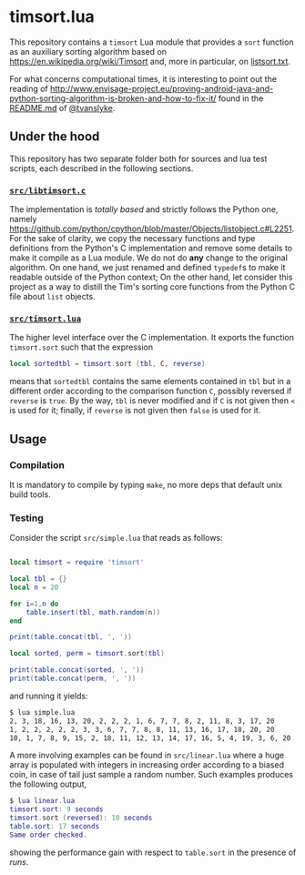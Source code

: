 # timsort.lua

This repository contains a `timsort` Lua module that provides a `sort` function as an auxiliary sorting algorithm based on https://en.wikipedia.org/wiki/Timsort and, more in particular, on [listsort.txt](https://github.com/python/cpython/blob/master/Objects/listsort.txt).

For what concerns computational times, it is interesting to point out the reading of http://www.envisage-project.eu/proving-android-java-and-python-sorting-algorithm-is-broken-and-how-to-fix-it/ found in the [README.md](https://github.com/tvanslyke/timsort-cpp#readme) of [@tvanslyke](https://github.com/tvanslyke).

## Under the hood

This repository has two separate folder both for sources and lua test scripts, each described in the following sections. 

### [`src/libtimsort.c`](https://github.com/massimo-nocentini/timsort.lua/blob/master/src/libtimsort.c)

The implementation is *totally based* and strictly follows the Python one, namely https://github.com/python/cpython/blob/master/Objects/listobject.c#L2251. For the sake of clarity, we copy the necessary functions and type definitions from the Python's C implementation and remove some details to make it compile as a Lua module. We do not do **any** change to the original algorithm. On one hand, we just renamed and defined `typedef`s to make it readable outside of the Python context; On the other hand, let consider this project as a way to distill the Tim's sorting core functions from the Python C file about `list` objects.

### [`src/timsort.lua`](https://github.com/massimo-nocentini/timsort.lua/blob/master/src/timsort.lua)

The higher level interface over the C implementation. It exports the function `timsort.sort` such that the expression
```lua
local sortedtbl = timsort.sort (tbl, C, reverse)
```
means that `sortedtbl` contains the same elements contained in `tbl` but in a different order according to the comparison function `C`, possibly reversed if `reverse` is `true`. By the way, `tbl` is never modified and if `C` is not given then `<` is used for it; finally, if `reverse` is not given then `false` is used for it.

## Usage

### Compilation

It is mandatory to compile by typing `make`, no more deps that default unix build tools.

### Testing

Consider the script `src/simple.lua` that reads as follows:
```lua

local timsort = require 'timsort'

local tbl = {}
local n = 20

for i=1,n do
    table.insert(tbl, math.random(n))
end

print(table.concat(tbl, ', '))

local sorted, perm = timsort.sort(tbl)

print(table.concat(sorted, ', '))
print(table.concat(perm, ', '))
```
and running it yields:
```bash
$ lua simple.lua
2, 3, 18, 16, 13, 20, 2, 2, 2, 1, 6, 7, 7, 8, 2, 11, 8, 3, 17, 20
1, 2, 2, 2, 2, 2, 3, 3, 6, 7, 7, 8, 8, 11, 13, 16, 17, 18, 20, 20
10, 1, 7, 8, 9, 15, 2, 18, 11, 12, 13, 14, 17, 16, 5, 4, 19, 3, 6, 20

```

A more involving examples can be found in `src/linear.lua` where a huge array is populated with integers in increasing order according to a biased coin, in case of tail just sample a random number. Such examples produces the following output,
```lua
$ lua linear.lua 
timsort.sort: 9 seconds
timsort.sort (reversed): 10 seconds
table.sort: 17 seconds
Same order checked.
```
showing the performance gain with respect to `table.sort` in the presence of *runs*.
